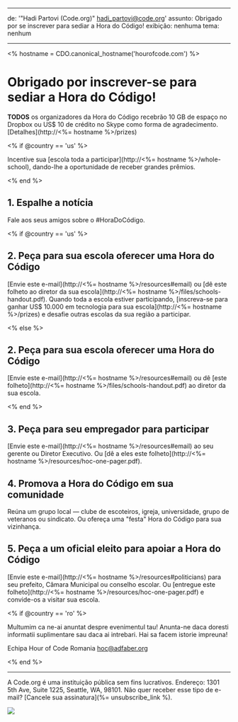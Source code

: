* * *

de: '"Hadi Partovi (Code.org)" [&#104;&#x61;&#x64;&#105;&#x5f;&#112;&#x61;&#x72;&#116;&#x6f;&#118;&#x69;&#x40;&#99;&#x6f;&#100;&#x65;&#x2e;&#111;&#x72;&#103;](&#109;&#x61;&#105;&#x6c;&#x74;&#111;&#x3a;&#104;&#x61;&#x64;&#105;&#x5f;&#112;&#x61;&#x72;&#116;&#x6f;&#118;&#x69;&#x40;&#99;&#x6f;&#100;&#x65;&#x2e;&#111;&#x72;&#103;)' assunto: Obrigado por se inscrever para sediar a Hora do Código! exibição: nenhuma tema: nenhum

* * *

<% hostname = CDO.canonical_hostname('hourofcode.com') %>

# Obrigado por inscrever-se para sediar a Hora do Código!

**TODOS** os organizadores da Hora do Código recebrão 10 GB de espaço no Dropbox ou US$ 10 de crédito no Skype como forma de agradecimento. [Detalhes](http://<%= hostname %>/prizes)

<% if @country == 'us' %>

Incentive sua [escola toda a participar](http://<%= hostname %>/whole-school), dando-lhe a oportunidade de receber grandes prêmios.

<% end %>

## 1. Espalhe a notícia

Fale aos seus amigos sobre o #HoraDoCódigo.

<% if @country == 'us' %>

## 2. Peça para sua escola oferecer uma Hora do Código

[Envie este e-mail](http://<%= hostname %>/resources#email) ou [dê este folheto ao diretor da sua escola](http://<%= hostname %>/files/schools-handout.pdf). Quando toda a escola estiver participando, [inscreva-se para ganhar US$ 10.000 em tecnologia para sua escola](http://<%= hostname %>/prizes) e desafie outras escolas da sua região a participar.

<% else %>

## 2. Peça para sua escola oferecer uma Hora do Código

[Envie este e-mail](http://<%= hostname %>/resources#email) ou dê [este folheto](http://<%= hostname %>/files/schools-handout.pdf) ao diretor da sua escola.

<% end %>

## 3. Peça para seu empregador para participar

[Envie este e-mail](http://<%= hostname %>/resources#email) ao seu gerente ou Diretor Executivo. Ou [dê a eles este folheto](http://<%= hostname %>/resources/hoc-one-pager.pdf).

## 4. Promova a Hora do Código em sua comunidade

Reúna um grupo local — clube de escoteiros, igreja, universidade, grupo de veteranos ou sindicato. Ou ofereça uma "festa" Hora do Código para sua vizinhança.

## 5. Peça a um oficial eleito para apoiar a Hora do Código

[Envie este e-mail](http://<%= hostname %>/resources#politicians) para seu prefeito, Câmara Municipal ou conselho escolar. Ou [entregue este folheto](http://<%= hostname %>/resources/hoc-one-pager.pdf) e convide-os a visitar sua escola.

<% if @country == 'ro' %>

Multumim ca ne-ai anuntat despre evenimentul tau! Anunta-ne daca doresti informatii suplimentare sau daca ai intrebari. Hai sa facem istorie impreuna!

Echipa Hour of Code Romania hoc@adfaber.org

<% end %>

* * *

A Code.org é uma instituição pública sem fins lucrativos. Endereço: 1301 5th Ave, Suite 1225, Seattle, WA, 98101. Não quer receber esse tipo de e-mail? [Cancele sua assinatura](%= unsubscribe_link %).

![](<%= tracking_pixel %>)